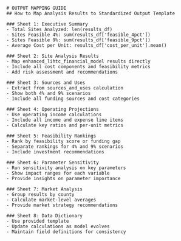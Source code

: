 
    # OUTPUT MAPPING GUIDE
    ## How to Map Analysis Results to Standardized Output Template
    
    ### Sheet 1: Executive Summary
    - Total Sites Analyzed: len(results_df)
    - Sites Feasible 4%: sum(results_df['feasible_4pct'])
    - Sites Feasible 9%: sum(results_df['feasible_9pct'])
    - Average Cost per Unit: results_df['cost_per_unit'].mean()
    
    ### Sheet 2: Site Analysis Results
    - Map enhanced_lihtc_financial_model results directly
    - Include all cost components and feasibility metrics
    - Add risk assessment and recommendations
    
    ### Sheet 3: Sources and Uses
    - Extract from sources_and_uses calculation
    - Show both 4% and 9% scenarios
    - Include all funding sources and cost categories
    
    ### Sheet 4: Operating Projections
    - Use operating income calculations
    - Include all income and expense line items
    - Calculate key ratios and per-unit metrics
    
    ### Sheet 5: Feasibility Rankings
    - Rank by feasibility score or funding gap
    - Separate rankings for 4% and 9% scenarios
    - Include investment recommendations
    
    ### Sheet 6: Parameter Sensitivity
    - Run sensitivity analysis on key parameters
    - Show impact ranges for each variable
    - Provide insights on parameter importance
    
    ### Sheet 7: Market Analysis
    - Group results by county
    - Calculate market-level averages
    - Provide market strategy recommendations
    
    ### Sheet 8: Data Dictionary
    - Use provided template
    - Update calculations as model evolves
    - Maintain field definitions for consistency
    